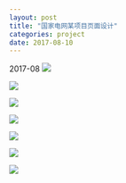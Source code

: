 ```yaml
---
layout: post
title: "国家电网某项目页面设计"
categories: project
date: 2017-08-10
---
```


2017-08
![](https://i.imgur.com/ogzRsPn.jpg)

![](https://i.imgur.com/0L8sgIk.jpg)

![](https://i.imgur.com/N7xTFg5.jpg)

![](https://i.imgur.com/N5d4Gfh.jpg)

![](https://i.imgur.com/fQvDS9E.jpg)

![](https://i.imgur.com/54vXKCK.jpg)

![](https://i.imgur.com/elOBNP2.jpg)


